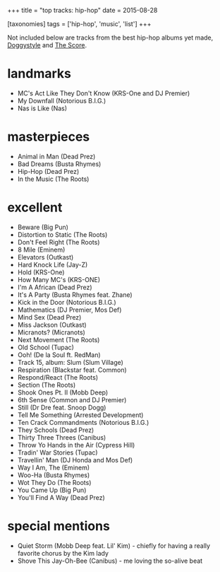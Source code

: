 +++
title = "top tracks: hip-hop"
date = 2015-08-28

[taxonomies]
tags = ['hip-hop', 'music', 'list']
+++

Not included below are tracks from the best hip-hop albums yet made,
[Doggystyle] and [The Score].

landmarks
=========

-   MC\'s Act Like They Don\'t Know (KRS-One and DJ Premier)
-   My Downfall (Notorious B.I.G.)
-   Nas is Like (Nas)

masterpieces
============

-   Animal in Man (Dead Prez)
-   Bad Dreams (Busta Rhymes)
-   Hip-Hop (Dead Prez)
-   In the Music (The Roots)

excellent
=========

-   Beware (Big Pun)
-   Distortion to Static (The Roots)
-   Don\'t Feel Right (The Roots)
-   8 Mile (Eminem)
-   Elevators (Outkast)
-   Hard Knock Life (Jay-Z)
-   Hold (KRS-One)
-   How Many MC\'s (KRS-ONE)
-   I\'m A African (Dead Prez)
-   It\'s A Party (Busta Rhymes feat. Zhane)
-   Kick in the Door (Notorious B.I.G.)
-   Mathematics (DJ Premier, Mos Def)
-   Mind Sex (Dead Prez)
-   Miss Jackson (Outkast)
-   Micranots? (Micranots)
-   Next Movement (The Roots)
-   Old School (Tupac)
-   Ooh! (De la Soul ft. RedMan)
-   Track 15, album: Slum (Slum Village)
-   Respiration (Blackstar feat. Common)
-   Respond/React (The Roots)
-   Section (The Roots)
-   Shook Ones Pt. II (Mobb Deep)
-   6th Sense (Common and DJ Premier)
-   Still (Dr Dre feat. Snoop Dogg)
-   Tell Me Something (Arrested Development)
-   Ten Crack Commandments (Notorious B.I.G.)
-   They Schools (Dead Prez)
-   Thirty Three Threes (Canibus)
-   Throw Yo Hands in the Air (Cypress Hill)
-   Tradin\' War Stories (Tupac)
-   Travellin\' Man (DJ Honda and Mos Def)
-   Way I Am, The (Eminem)
-   Woo-Ha (Busta Rhymes)
-   Wot They Do (The Roots)
-   You Came Up (Big Pun)
-   You\'ll Find A Way (Dead Prez)

special mentions
================

-   Quiet Storm (Mobb Deep feat. Lil\' Kim) - chiefly for having a
    really favorite chorus by the Kim lady
-   Shove This Jay-Oh-Bee (Canibus) - me loving the so-alive beat

  [Doggystyle]: http://tshepang.net/doggystyle-1993
  [The Score]: http://tshepang.net/the-score-1996

